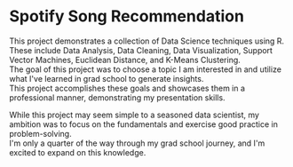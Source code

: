 # Spotify Song Recommendation

This project demonstrates a collection of Data Science techniques using R. These include Data Analysis, Data Cleaning, Data Visualization, Support Vector Machines, Euclidean Distance, and K-Means Clustering.  
The goal of this project was to choose a topic I am interested in and utilize what I've learned in grad school to generate insights.  
This project accomplishes these goals and showcases them in a professional manner, demonstrating my presentation skills.

While this project may seem simple to a seasoned data scientist, my ambition was to focus on the fundamentals and exercise good practice in problem-solving.  
I'm only a quarter of the way through my grad school journey, and I'm excited to expand on this knowledge.  
